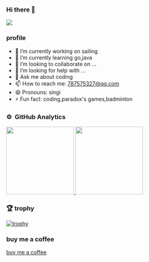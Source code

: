 ### Hi there 👋

![](https://komarev.com/ghpvc/?username=singi2016cn)

### profile

- 🔭 I’m currently working on sailing
- 🌱 I’m currently learning go,java
- 👯 I’m looking to collaborate on ...
- 🤔 I’m looking for help with ...
- 💬 Ask me about coding
- 📫 How to reach me: 787575327@qq.com
- 😄 Pronouns: singi
- ⚡ Fun fact: coding,paradox's games,badminton

### ⚙️ &nbsp;GitHub Analytics

<a href="https://github.com/singi2016cn">
  <img height="180em" src="https://github-readme-stats-eight-theta.vercel.app/api?username=singi2016cn&show_icons=true&theme=react&include_all_commits=true&count_private=true"/>
  <img height="180em" src="https://github-readme-stats-eight-theta.vercel.app/api/top-langs/?username=singi2016cn&layout=compact&langs_count=8&theme=react"/>
</a>

### :trophy: trophy

[![trophy](https://github-profile-trophy.vercel.app/?username=singi2016cn)](https://github.com/ryo-ma/github-profile-trophy)

### buy me a coffee
[buy me a coffee](https://www.buymeacoffee.com/qinyi7577p)
